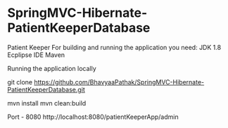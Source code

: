 # SpringMVC-Hibernate-PatientKeeperDatabase

Patient Keeper
For building and running the application you need:
JDK 1.8
Ecplipse IDE
Maven

Running the application locally

git clone https://github.com/BhavyaaPathak/SpringMVC-Hibernate-PatientKeeperDatabase.git

mvn install
mvn clean:build

Port - 8080
http://localhost:8080/patientKeeperApp/admin
